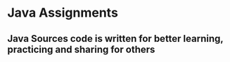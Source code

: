 # Java Assignments

## Java Sources code is written for better learning, practicing and sharing for others
